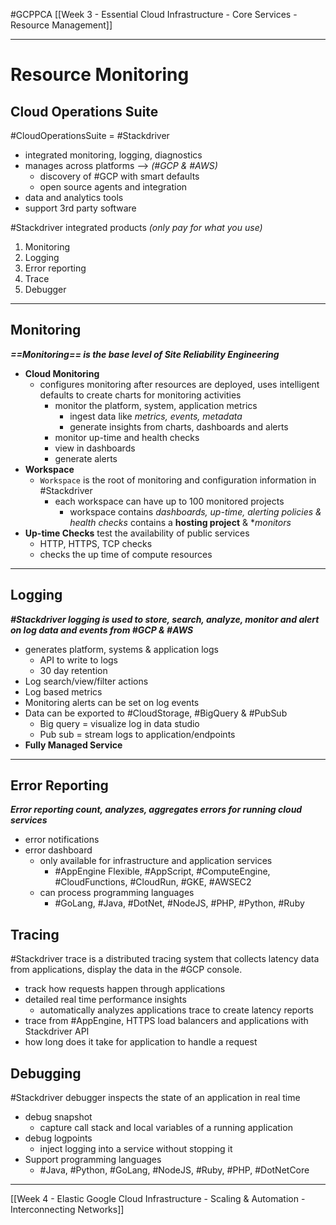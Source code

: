 #GCPPCA [[Week 3 - Essential Cloud Infrastructure - Core Services  - Resource Management]]

---
# Resource Monitoring
## Cloud Operations Suite
#CloudOperationsSuite = #Stackdriver 
- integrated monitoring, logging, diagnostics
- manages across platforms --> *(#GCP & #AWS)*
	- discovery of #GCP with smart defaults
	- open source agents and integration
- data and analytics tools
- support 3rd party software

#Stackdriver integrated products *(only pay for what you use)*
1. Monitoring
2. Logging
3. Error reporting
4. Trace
5. Debugger

---
## Monitoring
***==Monitoring== is the base level of Site Reliability Engineering***

- **Cloud Monitoring**
	- configures monitoring after resources are deployed, uses intelligent defaults to create charts for monitoring activities
		- monitor the platform, system, application metrics
			- ingest data like *metrics, events, metadata*
			- generate  insights from charts, dashboards and alerts 
		- monitor up-time and health checks
		- view in dashboards
		- generate alerts
- **Workspace**
	- `Workspace` is the root of monitoring and configuration information in #Stackdriver 
		- each workspace can have up to 100 monitored projects
			- workspace contains *dashboards, up-time, alerting policies & health checks*
		contains a **hosting project** & **monitors*
- **Up-time Checks** test the availability of public services
	- HTTP, HTTPS, TCP checks
	- checks the up time of compute resources 

---
## Logging
***#Stackdriver logging is used to store, search, analyze, monitor and alert on log data and events from #GCP & #AWS***
- generates platform, systems & application logs
	- API to write to logs
	- 30 day retention
- Log search/view/filter actions
- Log based metrics
- Monitoring alerts can be set on log events
- Data can be exported to #CloudStorage, #BigQuery & #PubSub 
	- Big query = visualize log in data studio
	- Pub sub = stream logs to application/endpoints
- **Fully Managed Service**

---
## Error Reporting
***Error reporting count, analyzes, aggregates errors for running cloud services***
- error notifications
- error dashboard
	- only available for infrastructure and application services
		- #AppEngine Flexible, #AppScript, #ComputeEngine, #CloudFunctions, #CloudRun, #GKE, #AWSEC2
	- can process programming languages
		- #GoLang, #Java, #DotNet, #NodeJS, #PHP, #Python, #Ruby

## Tracing
#Stackdriver trace is a distributed tracing system that collects latency data from applications, display the data in the #GCP console.
- track how requests happen through applications
- detailed real time performance insights
	- automatically analyzes applications trace to create latency reports
- trace from #AppEngine, HTTPS load balancers and applications with Stackdriver API
- how long does it take for application to handle a request

## Debugging
#Stackdriver debugger inspects the state of an application in real time
- debug snapshot
	- capture call stack and local variables of a running application
- debug logpoints
	- inject logging into a service without stopping it
- Support programming languages
	- #Java, #Python, #GoLang, #NodeJS, #Ruby, #PHP, #DotNetCore

---
[[Week 4 - Elastic Google Cloud Infrastructure - Scaling & Automation - Interconnecting Networks]]